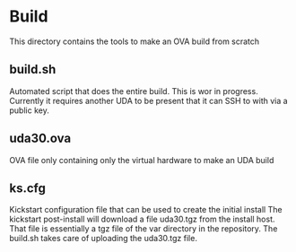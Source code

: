 # Build

This directory contains the tools to make an OVA build from scratch

## build.sh
Automated script that does the entire build. This is wor in progress.
Currently it requires another UDA to be present that it can SSH to
with via a public key.

## uda30.ova
OVA file only containing only the virtual hardware to make an UDA build

## ks.cfg
Kickstart configuration file that can be used to create the initial install
The kickstart post-install will download a file uda30.tgz from the install host.
That file is essentially a tgz file of the var directory in the repository.
The build.sh takes care of uploading the uda30.tgz file.

